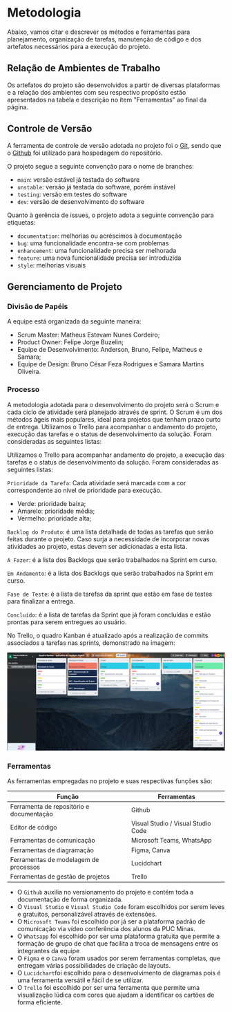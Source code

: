 
# Metodologia

Abaixo, vamos citar e descrever os métodos e ferramentas para planejamento, organização de tarefas, manutenção de código e dos artefatos necessários para a execução do projeto.


## Relação de Ambientes de Trabalho

Os artefatos do projeto são desenvolvidos a partir de diversas plataformas e a relação dos ambientes com seu respectivo propósito estão apresentados na tabela e descrição no ítem "Ferramentas" ao final da página.


## Controle de Versão

A ferramenta de controle de versão adotada no projeto foi o
[Git](https://git-scm.com/), sendo que o [Github](https://github.com)
foi utilizado para hospedagem do repositório.

O projeto segue a seguinte convenção para o nome de branches:

- `main`: versão estável já testada do software
- `unstable`: versão já testada do software, porém instável
- `testing`: versão em testes do software
- `dev`: versão de desenvolvimento do software

Quanto à gerência de issues, o projeto adota a seguinte convenção para
etiquetas:

- `documentation`: melhorias ou acréscimos à documentação
- `bug`: uma funcionalidade encontra-se com problemas
- `enhancement`: uma funcionalidade precisa ser melhorada
- `feature`: uma nova funcionalidade precisa ser introduzida
- `style`: melhorias visuais


## Gerenciamento de Projeto

### Divisão de Papéis

A equipe está organizada da seguinte maneira:
- Scrum Master: Matheus Estevam Nunes Cordeiro;
- Product Owner: Felipe Jorge Buzelin;
- Equipe de Desenvolvimento: Anderson, Bruno, Felipe, Matheus e Samara;
- Equipe de Design: Bruno César Feza Rodrigues e Samara Martins Oliveira.

### Processo
A metodologia adotada para o desenvolvimento do projeto será o Scrum e cada ciclo de atividade será planejado através de sprint. O Scrum é um dos métodos ágeis mais populares, ideal para projetos que tenham prazo curto de entrega. Utilizamos o Trello para acompanhar o andamento do projeto, execução das tarefas e o status de desenvolvimento da solução. 
Foram consideradas as seguintes listas:

Utilizamos o Trello para acompanhar andamento do projeto, a execução das tarefas e o status de desenvolvimento da solução. Foram consideradas as seguintes listas:

`Prioridade da Tarefa`: Cada atividade será marcada com a cor correspondente ao nível de prioridade para execução.
- Verde: prioridade baixa;
- Amarelo: prioridade média;
- Vermelho: prioridade alta;

`Backlog do Produto`: é uma lista detalhada de todas as tarefas que serão feitas durante o projeto. Caso surja a necessidade de incorporar novas atividades ao projeto, estas devem ser adicionadas a esta lista.

`A Fazer`: é a lista dos Backlogs que serão trabalhados na Sprint em curso.

`Em Andamento`: é a lista dos Backlogs que serão trabalhados na Sprint em curso.

`Fase de Teste`: é a lista de tarefas da sprint que estão em fase de testes para finalizar a entrega.

`Concluído`: é a lista de tarefas da Sprint que já foram concluídas e estão prontas para serem entregues ao usuário.

No Trello, o quadro Kanban é atualizado após a realização de commits associados a tarefas nas sprints, demonstrado na imagem:

![Project Backlog](https://github.com/ICEI-PUC-Minas-PMV-ADS/pmv-ads-2023-1-e3-proj-mov-t3-grupo3/blob/main/docs/img/TRELLO.PNG?raw=true)



### Ferramentas

As ferramentas empregadas no projeto e suas respectivas funções são:

|Função     |Ferramentas          |
|-----------|---------------------|
|Ferramenta de repositório e documentação | Github |
|Editor de código |Visual Studio /  Visual Studio Code|
|Ferramentas de comunicação | Microsoft Teams, WhatsApp |
|Ferramentas de diagramação | Figma, Canva|
|Ferramentas de modelagem de processos | Lucidchart |
|Ferramentas de gestão de projetos |Trello | 

- O `Github` auxilia no versionamento do projeto e contém toda a documentação de forma organizada.
- O `Visual Studio` e `Visual Studio Code` foram escolhidos por serem leves e gratuitos, personalizável através de extensões.
- O `Microsoft Teams` foi escolhido por já ser a plataforma padrão de comunicação via vídeo conferência dos alunos da PUC Minas.
- O `Whatsapp` foi escolhido por ser uma plataforma gratuita que permite a formação de grupo de chat que facilita a troca de mensagens entre os integrantes da equipe
- O `Figma` e o `Canva` foram usados por serem ferramentas completas, que entregam várias possibilidades de criação de layouts.
- O `Lucidchart`foi escolhido para o desenvolvimento de diagramas pois é uma ferramenta versátil e fácil de se utilizar.
- O `Trello` foi escolhido por ser uma ferramenta que permite uma visualização lúdica com cores que ajudam a identificar os cartões de forma eficiente.

